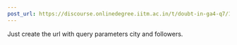 ```yaml
---
post_url: https://discourse.onlinedegree.iitm.ac.in/t/doubt-in-ga4-q7/166634/2
---
```

Just create the url with query parameters city and followers.